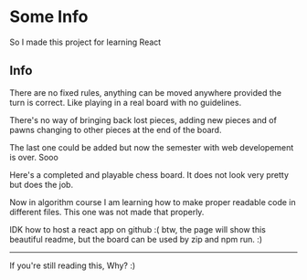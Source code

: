 # Some Info

So I made this project for learning React

## Info

There are no fixed rules, anything can be moved anywhere provided the turn is correct. Like playing in a real board with no guidelines.

There's no way of bringing back lost pieces, adding new pieces and of pawns changing to other pieces at the end of the board.

The last one could be added but now the semester with web developement is over. Sooo

Here's a completed and playable chess board. It does not look very pretty but does the job.

Now in algorithm course I am learning how to make proper readable code in different files. This one was not made that properly. 

IDK how to host a react app on github :( btw, the page will show this beautiful readme, but the board can be used by zip and npm run. :)

-------------------------------------------------------------------------------------------------------------------------------------

If you're still reading this, Why? :)
